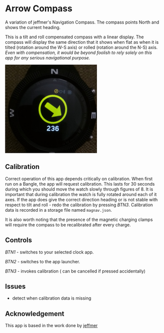 # Arrow Compass

A variation of jeffmer's Navigation Compass.  The compass points
North and shows the current heading.

This is a tilt and roll compensated compass with a linear
display. The compass will display the same direction that it shows
when flat as when it is tilted (rotation around the W-S axis) or
rolled (rotation around the N-S) axis. *Even with compensation, it
would be beyond foolish to rely solely on this app for any serious
navigational purpose.*

![](arrow_screenshot.jpg)

## Calibration

Correct operation of this app depends critically on calibration. When
first run on a Bangle, the app will request calibration. This lasts
for 30 seconds during which you should move the watch slowly through
figures of 8. It is important that during calibration the watch is
fully rotated around each of it axes. If the app does give the
correct direction heading or is not stable with respect to tilt and
roll - redo the calibration by pressing *BTN3*. Calibration data is
recorded in a storage file named `magnav.json`.

It is also worth noting that the presence of the magnetic charging
clamps will require the compass to be recalibrated after every
charge.

## Controls

*BTN1* - switches to your selected clock app.

*BTN2* - switches to the app launcher.

*BTN3* - invokes calibration ( can be cancelled if pressed accidentally)


## Issues
* detect when calibration data is missing

## Acknowledgement

This app is based in the work done by [jeffmer](https://github.com/jeffmer/JeffsBangleAppsDev)


